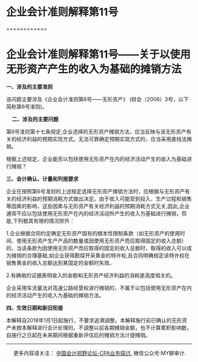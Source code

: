 ﻿# 企业会计准则解释第11号
============

  

企业会计准则解释第11号——关于以使用无形资产产生的收入为基础的摊销方法
====================================

**一、涉及的主要准则**

该问题主要涉及《企业会计准则第6号——无形资产》 (财会〔2006〕3号，以下简称第6号准则)。

    **二、涉及的主要问题**

第6号准则第十七条规定,企业选择的无形资产摊销方法，应当反映与该无形资产有关的经济利益的预期实现方式。无法可靠确定预期实现方式的，应当采用直线法摊销。

根据上述规定，企业能否以包括使用无形资产在内的经济活动产生的收入为基础进行摊销？

**三、会计确认、计量和列报要求**

企业在按照第6号准则的上述规定选择无形资产摊销方法时，应根据与无形资产有关的经济利益的预期消耗方式做出决定。由于收入可能受到投入、生产过程和销售等因素的影响，这些因素与无形资产有关经济利益的预期消耗方式无关,因此,企业通常不应以包括使用无形资产在内的经济活动所产生的收入为基础进行摊销，但是,下列极其有限的情况除外：

1.企业根据合同约定确定无形资产固有的根本性限制条款（如无形资产的使用时间、使用无形资产生产产品的数量或因使用无形资产而应取得固定的收入总额）的，当该条款为因使用无形资产而应取得的固定的收入总额时，取得的收入可以成为摊销的合理基础,如企业获得勘探开采黄金的特许权,且合同明确规定该特许权在销售黄金的收入总额达到某固定的金额时失效。

2.有确凿的证据表明收入的金额和无形资产经济利益的消耗是高度相关的。

企业采用车流量法对高速公路经营权进行摊销的，不属于以包括使用无形资产在内的经济活动产生的收入为基础的摊销方法。

**四、生效日期和新旧衔接**

本解释自2018年1月1日起施行，不要求追溯调整。本解释施行前已确认的无形资产未按本解释进行会计处理的，不调整以前各期摊销金额，也不计算累积影响数，自施行之日起在未来期间根据重新评估后的摊销方法计提摊销。

* * *

     更多内容请关注： [中国会计视野论坛-CPA业务探讨.](https://bbs.esnai.com/thread-5354530-1-3.html) 微信公众号:MY聊审计.